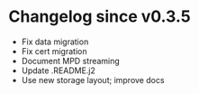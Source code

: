 # Changelog since v0.3.5
- Fix data migration 
- Fix cert migration 
- Document MPD streaming 
- Update .README.j2 
- Use new storage layout; improve docs 
